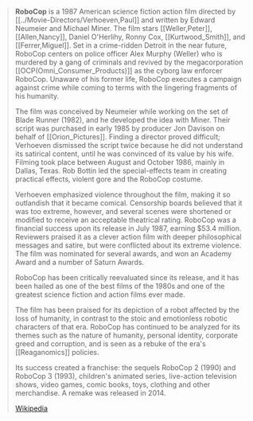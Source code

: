 
> **RoboCop** is a 1987 American science fiction action film directed by [[../Movie-Directors/Verhoeven,Paul]] and written by Edward Neumeier and Michael Miner. 
> The film stars [[Weller,Peter]], [[Allen,Nancy]], Daniel O'Herlihy, Ronny Cox, [[Kurtwood_Smith]], and [[Ferrer,Miguel]]. 
> Set in a crime-ridden Detroit in the near future, RoboCop centers on police officer Alex Murphy (Weller) 
> who is murdered by a gang of criminals 
> and revived by the megacorporation [[OCP(Omni_Consumer_Products)]] as the cyborg law enforcer RoboCop. 
> Unaware of his former life, RoboCop executes a campaign against crime 
> while coming to terms with the lingering fragments of his humanity.
>
> The film was conceived by Neumeier while working on the set of Blade Runner (1982), and he developed the idea with Miner. 
> Their script was purchased in early 1985 by producer Jon Davison on behalf of [[Orion_Pictures]]. 
> Finding a director proved difficult; Verhoeven dismissed the script twice because he did not understand its satirical content, 
> until he was convinced of its value by his wife. 
> Filming took place between August and October 1986, mainly in Dallas, Texas. 
> Rob Bottin led the special-effects team in creating practical effects, violent gore and the RoboCop costume.
>
> Verhoeven emphasized violence throughout the film, making it so outlandish that it became comical. 
> Censorship boards believed that it was too extreme, however, 
> and several scenes were shortened or modified to receive an acceptable theatrical rating. 
> RoboCop was a financial success upon its release in July 1987, earning $53.4 million. 
> Reviewers praised it as a clever action film with deeper philosophical messages and satire, 
> but were conflicted about its extreme violence. 
> The film was nominated for several awards, and won an Academy Award and a number of Saturn Awards.
>
> RoboCop has been critically reevaluated since its release, 
> and it has been hailed as one of the best films of the 1980s 
> and one of the greatest science fiction and action films ever made. 
> 
> The film has been praised for its depiction of a robot affected by the loss of humanity, 
> in contrast to the stoic and emotionless robotic characters of that era. 
> RoboCop has continued to be analyzed for its themes such as the nature of humanity, 
> personal identity, corporate greed and corruption, and is seen as a rebuke of the era's [[Reaganomics]] policies. 
> 
> Its success created a franchise: the sequels RoboCop 2 (1990) and RoboCop 3 (1993), 
> children's animated series, live-action television shows, video games, comic books, toys, clothing and other merchandise. 
> A remake was released in 2014.
>
> [Wikipedia](https://en.wikipedia.org/wiki/RoboCop)

